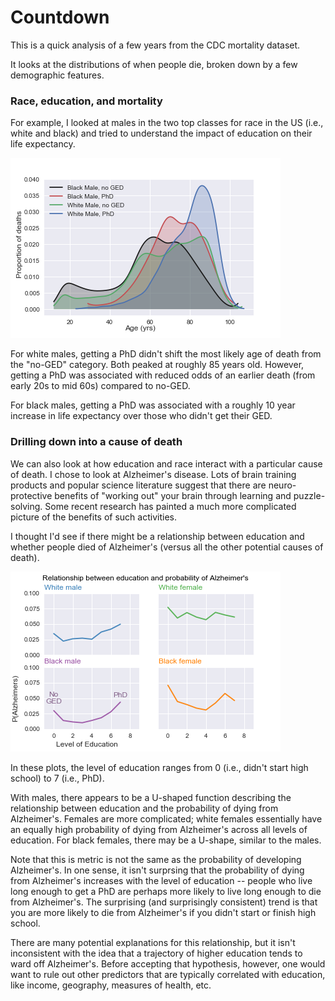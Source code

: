 # Countdown

This is a quick analysis of a few years from the CDC mortality dataset.

It looks at the distributions of when people die, broken down by a few demographic features. 

### Race, education, and mortality

For example, I looked at males in the two top classes for race in the US (i.e., white and black) and tried to understand the impact of education on their life expectancy.

![Race and Education](./assets/Race_edu.png)

For white males, getting a PhD didn't shift the most likely age of death from the "no-GED" category. Both peaked at roughly 85 years old. However, getting a PhD was associated with reduced odds of an earlier death (from early 20s to mid 60s) compared to no-GED.

For black males, getting a PhD was associated with a roughly 10 year increase in life expectancy over those who didn't get their GED.

### Drilling down into a cause of death

We can also look at how education and race interact with a particular cause of death. I chose to look at Alzheimer's disease. Lots of brain training products and popular science literature suggest that there are neuro-protective benefits of "working out" your brain through learning and puzzle-solving. Some recent research has painted a much more complicated picture of the benefits of such activities. 

I thought I'd see if there might be a relationship between education and whether people died of Alzheimer's (versus all the other potential causes of death). 

![Alzheimer's](./assets/Edu_Alz.png)

In these plots, the level of education ranges from 0 (i.e., didn't start high school) to 7 (i.e., PhD).

With males, there appears to be a U-shaped function describing the relationship between education and the probability of dying from Alzheimer's. Females are more complicated; white females essentially have an equally high probability of dying from Alzheimer's across all levels of education. For black females, there may be a U-shape, similar to the males. 

Note that this is metric is not the same as the probability of developing Alzheimer's. In one sense, it isn't surprsing that the probability of dying from Alzheimer's increases with the level of education -- people who live long enough to get a PhD are perhaps more likely to live long enough to die from Alzheimer's. The surprising (and surprisingly consistent) trend is that you are more likely to die from Alzheimer's if you didn't start or finish high school. 

There are many potential explanations for this relationship, but it isn't inconsistent with the idea that a trajectory of higher education tends to ward off Alzheimer's. Before accepting that hypothesis, however, one would want to rule out other predictors that are typically correlated with education, like income, geography, measures of health, etc.



